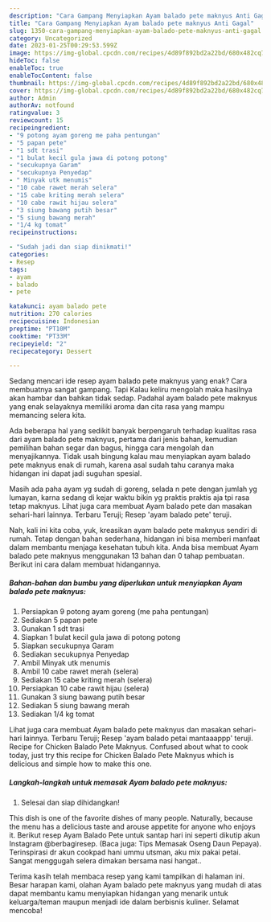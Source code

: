 ```yaml
---
description: "Cara Gampang Menyiapkan Ayam balado pete maknyus Anti Gagal"
title: "Cara Gampang Menyiapkan Ayam balado pete maknyus Anti Gagal"
slug: 1350-cara-gampang-menyiapkan-ayam-balado-pete-maknyus-anti-gagal
category: Uncategorized
date: 2023-01-25T00:29:53.599Z
image: https://img-global.cpcdn.com/recipes/4d89f892bd2a22bd/680x482cq70/ayam-balado-pete-maknyus-foto-resep-utama.jpg
hideToc: false
enableToc: true
enableTocContent: false
thumbnail: https://img-global.cpcdn.com/recipes/4d89f892bd2a22bd/680x482cq70/ayam-balado-pete-maknyus-foto-resep-utama.jpg
cover: https://img-global.cpcdn.com/recipes/4d89f892bd2a22bd/680x482cq70/ayam-balado-pete-maknyus-foto-resep-utama.jpg
author: Admin
authorAv: notfound
ratingvalue: 3
reviewcount: 15
recipeingredient:
- "9 potong ayam goreng me paha pentungan"
- "5 papan pete"
- "1 sdt trasi"
- "1 bulat kecil gula jawa di potong potong"
- "secukupnya Garam"
- "secukupnya Penyedap"
- " Minyak utk menumis"
- "10 cabe rawet merah selera"
- "15 cabe kriting merah selera"
- "10 cabe rawit hijau selera"
- "3 siung bawang putih besar"
- "5 siung bawang merah"
- "1/4 kg tomat"
recipeinstructions:

- "Sudah jadi dan siap dinikmati!"
categories:
- Resep
tags:
- ayam
- balado
- pete

katakunci: ayam balado pete 
nutrition: 270 calories
recipecuisine: Indonesian
preptime: "PT10M"
cooktime: "PT33M"
recipeyield: "2"
recipecategory: Dessert

---
```



Sedang mencari ide resep ayam balado pete maknyus yang enak? Cara membuatnya sangat gampang. Tapi Kalau keliru mengolah maka hasilnya akan hambar dan bahkan tidak sedap. Padahal ayam balado pete maknyus yang enak selayaknya memiliki aroma dan cita rasa yang mampu memancing selera kita.


Ada beberapa hal yang sedikit banyak berpengaruh terhadap kualitas rasa dari ayam balado pete maknyus, pertama dari jenis bahan, kemudian pemilihan bahan segar dan bagus, hingga cara mengolah dan menyajikannya. Tidak usah bingung kalau mau menyiapkan ayam balado pete maknyus enak di rumah, karena asal sudah tahu caranya maka hidangan ini dapat jadi suguhan spesial.

Masih ada paha ayam yg sudah di goreng, selada n pete dengan jumlah yg lumayan, karna sedang di kejar waktu bikin yg praktis praktis aja tpi rasa tetap maknyus. Lihat juga cara membuat Ayam balado pete dan masakan sehari-hari lainnya. Terbaru Teruji; Resep &#39;ayam balado pete&#39; teruji.


Nah, kali ini kita coba, yuk, kreasikan ayam balado pete maknyus sendiri di rumah. Tetap dengan bahan sederhana, hidangan ini bisa memberi manfaat dalam membantu menjaga kesehatan tubuh kita. Anda bisa membuat Ayam balado pete maknyus menggunakan 13 bahan dan 0 tahap pembuatan. Berikut ini cara dalam membuat hidangannya.

<!--inarticleads1-->

##### Bahan-bahan dan bumbu yang diperlukan untuk menyiapkan Ayam balado pete maknyus:

1. Persiapkan 9 potong ayam goreng (me paha pentungan)
1. Sediakan 5 papan pete
1. Gunakan 1 sdt trasi
1. Siapkan 1 bulat kecil gula jawa di potong potong
1. Siapkan secukupnya Garam
1. Sediakan secukupnya Penyedap
1. Ambil  Minyak utk menumis
1. Ambil 10 cabe rawet merah (selera)
1. Sediakan 15 cabe kriting merah (selera)
1. Persiapkan 10 cabe rawit hijau (selera)
1. Gunakan 3 siung bawang putih besar
1. Sediakan 5 siung bawang merah
1. Sediakan 1/4 kg tomat


Lihat juga cara membuat Ayam balado pete maknyus dan masakan sehari-hari lainnya. Terbaru Teruji; Resep &#39;ayam balado petai mantaaappp&#39; teruji. Recipe for Chicken Balado Pete Maknyus. Confused about what to cook today, just try this recipe for Chicken Balado Pete Maknyus which is delicious and simple how to make this one. 

<!--inarticleads2-->

##### Langkah-langkah untuk memasak Ayam balado pete maknyus:


1. Selesai dan siap dihidangkan!

This dish is one of the favorite dishes of many people. Naturally, because the menu has a delicious taste and arouse appetite for anyone who enjoys it. Berikut resep Ayam Balado Pete untuk santap hari ini seperti dikutip akun Instagram @berbagiresep. (Baca juga: Tips Memasak Oseng Daun Pepaya). Terinspirasi dr akun cookpad hani ummu utsman, aku mix pakai petai. Sangat menggugah selera dimakan bersama nasi hangat.. 

Terima kasih telah membaca resep yang kami tampilkan di halaman ini. Besar harapan kami, olahan Ayam balado pete maknyus yang mudah di atas dapat membantu kamu menyiapkan hidangan yang menarik untuk keluarga/teman maupun menjadi ide dalam berbisnis kuliner. Selamat mencoba!
